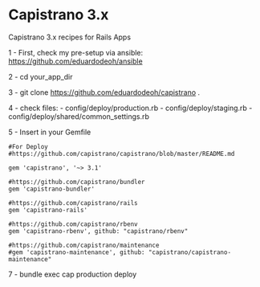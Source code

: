 Capistrano 3.x
==========

Capistrano 3.x recipes for Rails Apps

1 - First, check my pre-setup via ansible: https://github.com/eduardodeoh/ansible

2 - cd your_app_dir

3 - git clone https://github.com/eduardodeoh/capistrano .

4 - check files:
	- config/deploy/production.rb
	- config/deploy/staging.rb
	- config/deploy/shared/common_settings.rb

5 - Insert in your Gemfile
	
	#For Deploy
	#https://github.com/capistrano/capistrano/blob/master/README.md

	gem 'capistrano', '~> 3.1'
	
	#https://github.com/capistrano/bundler
	gem 'capistrano-bundler'

	#https://github.com/capistrano/rails
	gem 'capistrano-rails'

	#https://github.com/capistrano/rbenv
	gem 'capistrano-rbenv', github: "capistrano/rbenv"

	#https://github.com/capistrano/maintenance
	#gem 'capistrano-maintenance', github: "capistrano/capistrano-maintenance"

7 - bundle exec cap production deploy
